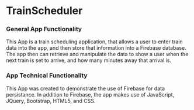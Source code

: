 # TrainScheduler

### General App Functionality
This App is a train scheduling application, that allows a user to enter train data into the app, and then store that information into a Firebase database. The app then can retrieve and manipulate the data to show a user when the next train is set to arrive, and how many minutes away that arrival is.

### App Technical Functionality
This App was created to demonstrate the use of Firebase for data persistance. In addition to Firebase, the app makes use of JavaScript, JQuery, Bootstrap, HTML5, and CSS.
